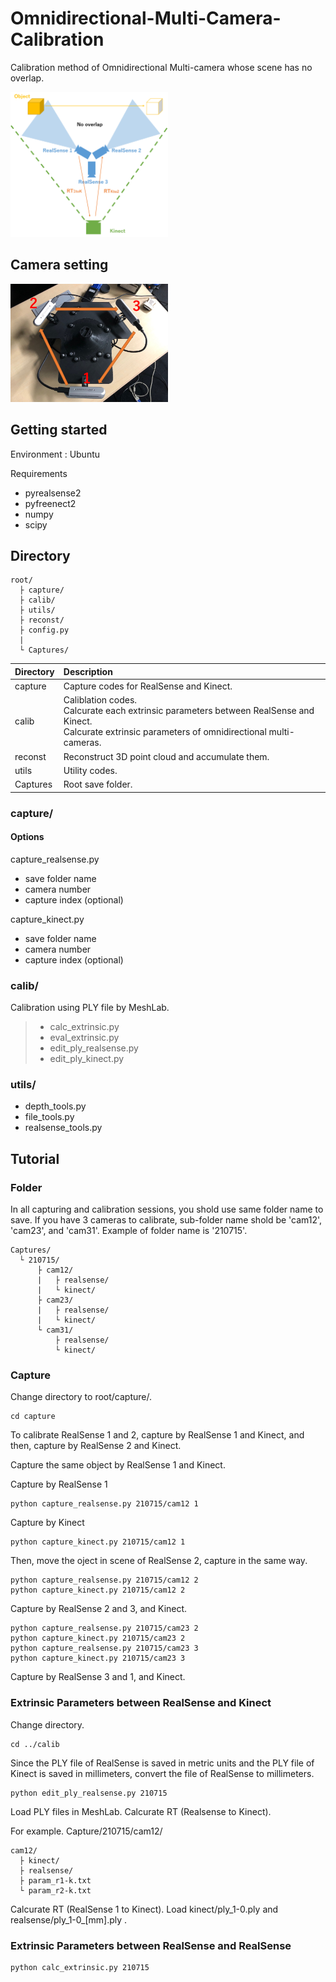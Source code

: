# Omnidirectional-Multi-Camera-Calibration
Calibration method of Omnidirectional Multi-camera whose scene has no overlap.


<img width=50% src="images/overview.png" title="Overview">


## Camera setting

<img width=50% src="images/camera_setting.png" title="Setting">


## Getting started
Environment : Ubuntu

Requirements
- pyrealsense2
- pyfreenect2
- numpy
- scipy

## Directory
```
root/
  ├ capture/
  ├ calib/
  ├ utils/
  ├ reconst/
  ├ config.py
  |
  └ Captures/
```

| Directory | Description |
|:----------|:------------|
| capture   | Capture codes for RealSense and Kinect. |
| calib     | Caliblation codes. </br>Calcurate each extrinsic parameters between RealSense and Kinect. </br>Calcurate extrinsic parameters of omnidirectional multi-cameras. |
| reconst   | Reconstruct 3D point cloud and accumulate them. |
| utils     | Utility codes. |
| Captures  | Root save folder. |


### capture/
#### Options
capture_realsense.py
- save folder name
- camera number
- capture index (optional)

capture_kinect.py
- save folder name
- camera number
- capture index (optional)

### calib/
Calibration using PLY file by MeshLab.
> - calc_extrinsic.py
> - eval_extrinsic.py
> - edit_ply_realsense.py
> - edit_ply_kinect.py

### utils/
- depth_tools.py
- file_tools.py
- realsense_tools.py

## Tutorial
### Folder
In all capturing and calibration sessions, you shold use same folder name to save.
If you have 3 cameras to calibrate, sub-folder name shold be 'cam12', 'cam23', and 'cam31'.
Example of folder name is '210715'.
```
Captures/
  └ 210715/
      ├ cam12/
      |   ├ realsense/
      |   └ kinect/
      ├ cam23/
      |   ├ realsense/
      |   └ kinect/
      └ cam31/
          ├ realsense/
          └ kinect/
```

### Capture
Change directory to root/capture/.
```
cd capture
```

To calibrate RealSense 1 and 2, capture by RealSense 1 and Kinect, and then, capture by RealSense 2 and Kinect.

Capture the same object by RealSense 1 and Kinect.

Capture by RealSense 1 
```
python capture_realsense.py 210715/cam12 1
```

Capture by Kinect 
```
python capture_kinect.py 210715/cam12 1
```

Then, move the oject in scene of RealSense 2, capture in the same way.
```
python capture_realsense.py 210715/cam12 2
python capture_kinect.py 210715/cam12 2
```

Capture by RealSense 2 and 3, and Kinect.
```
python capture_realsense.py 210715/cam23 2
python capture_kinect.py 210715/cam23 2
python capture_realsense.py 210715/cam23 3
python capture_kinect.py 210715/cam23 3
```

Capture by RealSense 3 and 1, and Kinect.


### Extrinsic Parameters between RealSense and Kinect
Change directory.
```
cd ../calib
```

Since the PLY file of RealSense is saved in metric units and the PLY file of Kinect is saved in millimeters, convert the file of RealSense to millimeters.
```
python edit_ply_realsense.py 210715
```

Load PLY files in MeshLab.
Calcurate RT (Realsense to Kinect).

For example.
Capture/210715/cam12/

```
cam12/
  ├ kinect/
  ├ realsense/
  ├ param_r1-k.txt
  └ param_r2-k.txt
```

Calcurate RT (RealSense 1 to Kinect).
Load kinect/ply_1-0.ply and realsense/ply_1-0_[mm].ply .


### Extrinsic Parameters between RealSense and RealSense

```
python calc_extrinsic.py 210715
```